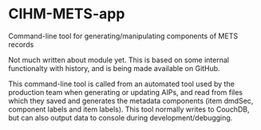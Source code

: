 # CIHM-METS-app
Command-line tool for generating/manipulating components of METS records

Not much written about module yet. This is based on some internal functionalty with history, and is being made available on GitHub.

This command-line tool is called from an automated tool used by the production team when generating or updating AIPs, and read from files which they saved and generates the metadata components (item dmdSec, component labels and item labels).  This tool normally writes to CouchDB, but can also output data to console during development/debugging.


